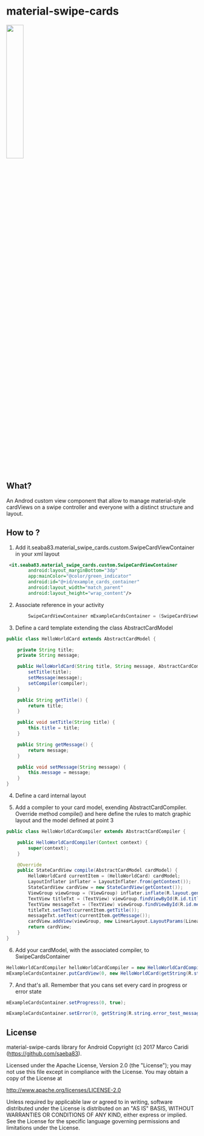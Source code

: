 # material-swipe-cards

<img src="https://github.com/saeba83/material-swipe-cards/blob/master/graphics/screen-capture-01.gif" width="30%" />

## What?
An Androd custom view component that allow to manage material-style cardViews on a swipe controller and everyone with a distinct structure and layout.

## How to ?

1.	Add it.seaba83.material_swipe_cards.custom.SwipeCardViewContainer in your xml layout

```xml
 <it.seaba83.material_swipe_cards.custom.SwipeCardViewContainer
        android:layout_marginBottom="3dp"
        app:mainColor="@color/green_indicator"
        android:id="@+id/example_cards_container"
        android:layout_width="match_parent"
        android:layout_height="wrap_content"/>
```

2.	Associate reference in your activity
```java
        SwipeCardViewContainer mExampleCardsContainer = (SwipeCardViewContainer) findViewById(R.id.example_cards_container);
```

3. Define a card template extending the class AbstractCardModel
```java
public class HelloWorldCard extends AbstractCardModel {

    private String title;
    private String message;

    public HelloWorldCard(String title, String message, AbstractCardCompiler compiler){
        setTitle(title);
        setMessage(message);
        setCompiler(compiler);
    }

    public String getTitle() {
        return title;
    }

    public void setTitle(String title) {
        this.title = title;
    }

    public String getMessage() {
        return message;
    }

    public void setMessage(String message) {
        this.message = message;
    }
}
```
4. Define a card internal layout

5. Add a compiler to your card model, exending AbstractCardCompiler. Override method compile() and here define the rules to match graphic layout and the model defined at point 3
```java
public class HelloWorldCardCompiler extends AbstractCardCompiler {

    public HelloWorldCardCompiler(Context context) {
        super(context);
    }

    @Override
    public StateCardView compile(AbstractCardModel cardModel) {
        HelloWorldCard currentItem = (HelloWorldCard) cardModel;
        LayoutInflater inflater = LayoutInflater.from(getContext());
        StateCardView cardView = new StateCardView(getContext());
        ViewGroup viewGroup = (ViewGroup) inflater.inflate(R.layout.genric_card_view_layout, null);
        TextView titleTxt = (TextView) viewGroup.findViewById(R.id.title_txt);
        TextView messageTxt = (TextView) viewGroup.findViewById(R.id.message_txt);
        titleTxt.setText(currentItem.getTitle());
        messageTxt.setText(currentItem.getMessage());
        cardView.addView(viewGroup, new LinearLayout.LayoutParams(LinearLayout.LayoutParams.MATCH_PARENT, LinearLayout.LayoutParams.MATCH_PARENT));
        return cardView;
    }
}
```

6. Add your cardModel, with the associated compiler, to SwipeCardsContainer
```java
HelloWorldCardCompiler helloWorldCardCompiler = new HelloWorldCardCompiler(this);
mExampleCardsContainer.putCardView(0, new HelloWorldCard(getString(R.string.sample_card_one_title), getString(R.string.sample_card_one_message), helloWorldCardCompiler));
```

7. And that's all. Remember that you cans set every card in progress or error state
```java
mExampleCardsContainer.setProgress(0, true);
```

```java
mExampleCardsContainer.setError(0, getString(R.string.error_test_message), getString(R.string.error_retry_label), errorClickListener);
```

## License

material-swipe-cards library for Android
Copyright (c) 2017 Marco Caridi (https://github.com/saeba83).

Licensed under the Apache License, Version 2.0 (the "License");
you may not use this file except in compliance with the License.
You may obtain a copy of the License at

http://www.apache.org/licenses/LICENSE-2.0

Unless required by applicable law or agreed to in writing, software
distributed under the License is distributed on an "AS IS" BASIS,
WITHOUT WARRANTIES OR CONDITIONS OF ANY KIND, either express or implied.
See the License for the specific language governing permissions and limitations under the License.
